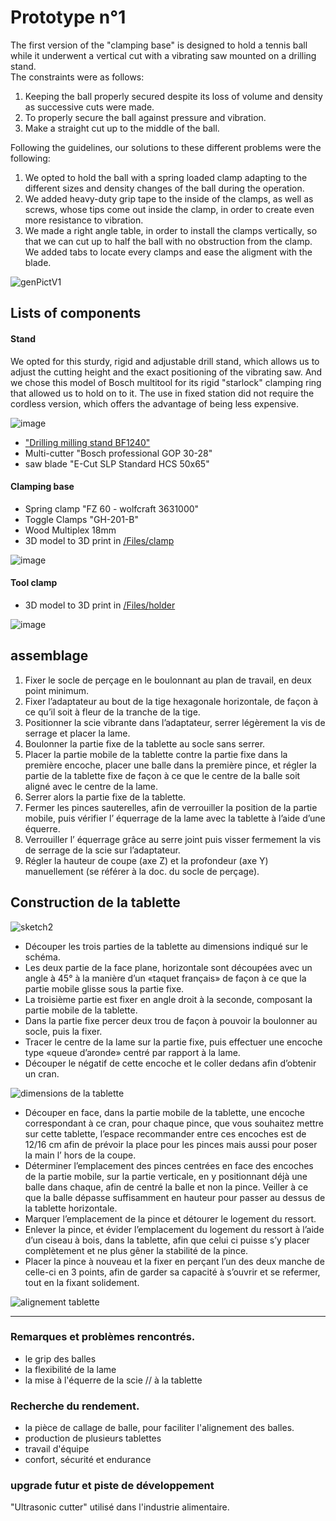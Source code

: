 
# Prototype n°1

The first version of the "clamping base" is designed to hold a tennis ball while it underwent a vertical cut with a vibrating saw mounted on a drilling stand.  
The constraints were as follows:
1. Keeping the ball properly secured despite its loss of volume and density as successive cuts were made.
2. To properly secure the ball against pressure and vibration.
3. Make a straight cut up to the middle of the ball.

Following the guidelines, our solutions to these different problems were the following:
1. We opted to hold the ball with a spring loaded clamp adapting to the different sizes and density changes of the ball during the operation.
2. We added heavy-duty grip tape to the inside of the clamps, as well as screws, whose tips come out inside the clamp, in order to create even more resistance to vibration.
3. We made a right angle table, in order to install the clamps vertically, so that we can cut up to half the ball with no obstruction from the clamp.  
We added tabs to locate every clamps and ease the aligment with the blade.  

![genPictV1](https://user-images.githubusercontent.com/65155080/183852260-1fb95dd3-75db-476f-898a-386a8473a9dc.jpg)

## Lists of components 
#### Stand

We opted for this sturdy, rigid and adjustable drill stand, which allows us to adjust the cutting height and the exact positioning of the vibrating saw.
And we chose this model of Bosch multitool for its rigid "starlock" clamping ring that allowed us to hold on to it. The use in fixed station did not require the cordless version, which offers the advantage of being less expensive. 

![image](https://user-images.githubusercontent.com/12049360/184106494-41176b83-51c9-45b2-8257-dd9889c1223d.png)

- ["Drilling milling stand BF1240"](https://www.wabeco-remscheid.de/catalog/category/view/s/bf1240/id/352/)
- Multi-cutter "Bosch professional GOP 30-28"
- saw blade "E-Cut SLP Standard HCS 50x65"



#### Clamping base
- Spring clamp "FZ 60 - wolfcraft 3631000"
- Toggle Clamps "GH-201-B"
- Wood Multiplex 18mm
- 3D model to 3D print in [/Files/clamp](https://github.com/Mathilde-Wittock-Design/ball-cutting-machine/tree/main/Files)

![image](https://user-images.githubusercontent.com/12049360/184110161-da493c83-429e-4f87-bab6-62a973cdc346.png)



#### Tool clamp
- 3D model to 3D print in [/Files/holder](https://github.com/Mathilde-Wittock-Design/ball-cutting-machine/tree/main/Files)


![image](https://user-images.githubusercontent.com/12049360/184109896-2cd57ee9-ab3a-4c82-a430-4746f027d8ad.png)




## assemblage

1. Fixer le socle de perçage en le boulonnant au plan de travail, en deux point minimum.  
2. Fixer l’adaptateur au bout de la tige hexagonale horizontale, de façon à ce qu’il soit à fleur de la tranche de la tige.  
3. Positionner la scie vibrante dans l’adaptateur, serrer légèrement la vis de serrage et placer la lame.  
4. Boulonner la partie fixe de la tablette au socle sans serrer.  
5. Placer la partie mobile de la tablette contre la partie fixe dans la première encoche, placer une balle dans la première pince, et régler la partie de la tablette fixe de façon à ce que le centre de la balle soit aligné avec le centre de la lame.  
6. Serrer alors la partie fixe de la tablette.  
7. Fermer les pinces sauterelles, afin de verrouiller la position de la partie mobile, puis vérifier l’ équerrage de la lame avec la tablette à l’aide d’une équerre.
8. Verrouiller l’ équerrage grâce au serre joint puis visser fermement la vis de serrage de la scie sur l’adaptateur.
9. Régler la hauteur de coupe (axe Z) et la profondeur (axe Y) manuellement (se référer à la doc. du socle de perçage).



## Construction de la tablette

![sketch2](https://user-images.githubusercontent.com/65155080/173335976-9ab4c07f-ba06-429b-a176-dd44cf030ba9.jpg)

- Découper les trois parties de la tablette au dimensions indiqué sur le schéma.
- Les deux partie de la face plane, horizontale sont découpées avec un angle à 45° à la manière d’un «taquet français» de façon à ce que la partie mobile glisse sous la partie fixe.
- La troisième partie est fixer en angle droit à la seconde, composant la partie mobile de la tablette.
- Dans la partie fixe percer deux trou de façon à pouvoir la boulonner au socle, puis la fixer.
- Tracer le centre de la lame sur la partie fixe, puis effectuer une encoche type «queue d’aronde» centré par rapport à la lame.
- Découper le négatif de cette encoche et le coller dedans afin d’obtenir un cran.

![dimensions de la tablette](https://user-images.githubusercontent.com/65155080/184093429-8e3ee2d8-66ae-4daa-9ae7-a0a09ab2285b.jpg)

- Découper en face, dans la partie mobile de la tablette, une encoche correspondant à ce cran, pour chaque pince, que vous souhaitez mettre sur cette tablette, l’espace recommander entre ces encoches est de 12/16 cm afin de prévoir la place pour les pinces mais aussi pour poser la main l’ hors de la coupe.
- Déterminer l’emplacement des pinces centrées en face des encoches de la partie mobile, sur la partie verticale, en y positionnant déjà une balle dans chaque, afin de centré la balle et non la pince.
Veiller à ce que la balle dépasse suffisamment en hauteur pour passer au dessus de la tablette horizontale.
- Marquer l’emplacement de la pince et détourer le logement du ressort.
- Enlever la pince, et évider l’emplacement du logement du ressort à l’aide d’un  ciseau à bois, dans la tablette, afin que celui ci puisse s’y placer complètement et ne plus gêner la stabilité de la pince.
- Placer la pince à nouveau et la fixer en perçant l’un des deux manche de celle-ci en 3 points, afin de garder sa capacité à s’ouvrir et se refermer, tout en la fixant solidement.

![alignement tablette](https://user-images.githubusercontent.com/65155080/184105572-b166525d-a52b-4995-9062-f6a59c647828.jpg)






---

### Remarques et problèmes rencontrés. 
- le grip des balles
- la flexibilité de la lame
- la mise à l'équerre de la scie // à la tablette

### Recherche du rendement. 
- la pièce de callage de balle, pour faciliter l'alignement des balles. 
- production de plusieurs tablettes
- travail d'équipe
- confort, sécurité et endurance 

### upgrade futur et piste de développement
"Ultrasonic cutter" utilisé dans l'industrie alimentaire. 